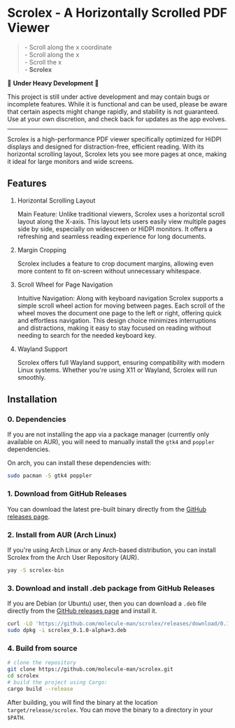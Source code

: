# Scrolex - A Horizontally Scrolled PDF Viewer

> \- Scroll along the x coordinate  
> \- Scroll along the x  
> \- Scroll the x  
> \- **Scrolex**

🚧 **Under Heavy Development** 🚧

This project is still under active development and may contain bugs or
incomplete features. While it is functional and can be used, please be aware
that certain aspects might change rapidly, and stability is not guaranteed. Use
at your own discretion, and check back for updates as the app evolves.

---

Scrolex is a high-performance PDF viewer specifically optimized for HiDPI
displays and designed for distraction-free, efficient reading. With its
horizontal scrolling layout, Scrolex lets you see more pages at once, making it
ideal for large monitors and wide screens.

## Features

1. Horizontal Scrolling Layout

    Main Feature: Unlike traditional viewers, Scrolex uses a horizontal scroll
    layout along the X-axis. This layout lets users easily view multiple pages
    side by side, especially on widescreen or HiDPI monitors. It offers a
    refreshing and seamless reading experience for long documents.

2. Margin Cropping

    Scrolex includes a feature to crop document margins, allowing even more
    content to fit on-screen without unnecessary whitespace.

3. Scroll Wheel for Page Navigation

    Intuitive Navigation: Along with keyboard navigation Scrolex supports a
    simple scroll wheel action for moving between pages. Each scroll of the
    wheel moves the document one page to the left or right, offering quick and
    effortless navigation. This design choice minimizes interruptions and
    distractions, making it easy to stay focused on reading without needing to
    search for the needed keyboard key.

4. Wayland Support

    Scrolex offers full Wayland support, ensuring compatibility with modern
    Linux systems. Whether you're using X11 or Wayland, Scrolex will run
    smoothly.

## Installation

### 0. Dependencies

If you are not installing the app via a package manager (currently only
available on AUR), you will need to manually install the `gtk4` and `poppler`
dependencies.

On arch, you can install these dependencies with:

```bash
sudo pacman -S gtk4 poppler
```

### 1. Download from GitHub Releases

You can download the latest pre-built binary directly from the [GitHub releases
page][1].

### 2. Install from AUR (Arch Linux)

If you're using Arch Linux or any Arch-based distribution, you can install
Scrolex from the Arch User Repository (AUR).

```bash
yay -S scrolex-bin
```

### 3. Download and install .deb package from GitHub Releases

If you are Debian (or Ubuntu) user, then you can download a `.deb` file directly from the [GitHub releases
page][1] and install it.

```bash
curl -LO 'https://github.com/molecule-man/scrolex/releases/download/0.1.0-alpha+3/scrolex_0.1.0-alpha+3.deb'
sudo dpkg -i scrolex_0.1.0-alpha+3.deb
```

### 4. Build from source

```bash
# clone the repository
git clone https://github.com/molecule-man/scrolex.git
cd scrolex
# build the project using Cargo:
cargo build --release
```

After building, you will find the binary at the location
`target/release/scrolex`. You can move the binary to a directory in your
`$PATH`.


[1]: https://github.com/molecule-man/scrolex/releases/latest
